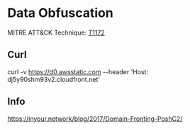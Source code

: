 
# Data Obfuscation

MITRE ATT&CK Technique: [T1172](https://attack.mitre.org/wiki/Technique/T1172)



## Curl

curl -v https://d0.awsstatic.com --header 'Host: dj5y90shm93v2.cloudfront.net'


## Info
https://inyour.network/blog/2017/Domain-Fronting-PoshC2/
